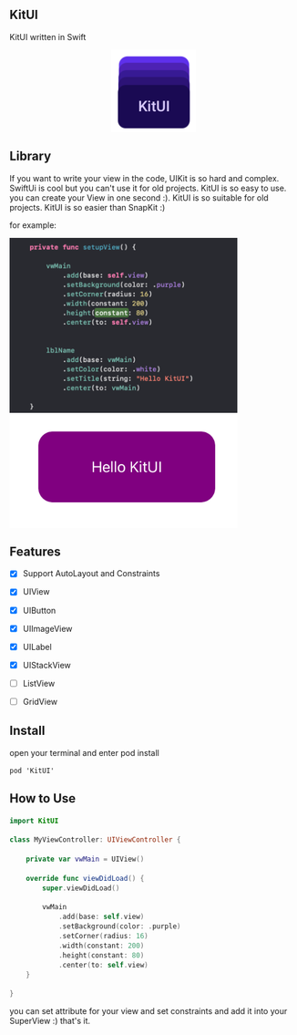 ## KitUI

 KitUI written in Swift
 
<p align="center">
 <img src="/screenshots/logo.png" align="center"  />
</p>

## Library
If you want to write your view in the code, UIKit is so hard and complex. SwiftUi is cool but you can't use it for old projects.
KitUI is so easy to use. you can create your View in one second :). KitUI is so suitable for old projects.
KitUI is so easier than SnapKit :)

for example:

<p>
 <img src="/screenshots/screenshot2.png" align="center" width="400"  max-width="80%"  />
 <img src="/screenshots/screenshot1.png" align="center" width="400"  max-width="80%"  />

</p>

## Features

- [x] Support AutoLayout and Constraints
- [x] UIView
- [x] UIButton
- [x] UIImageView
- [x] UILabel
- [x] UIStackView
- [ ] ListView
- [ ] GridView


## Install

open your terminal and enter pod install

```
pod 'KitUI'
```

## How to Use

```swift
import KitUI

class MyViewController: UIViewController {

    private var vwMain = UIView()

    override func viewDidLoad() {
        super.viewDidLoad()

        vwMain
            .add(base: self.view)
            .setBackground(color: .purple)
            .setCorner(radius: 16)
            .width(constant: 200)
            .height(constant: 80)
            .center(to: self.view)
    }

}
```

you can set attribute for your view and set constraints and add it into your SuperView :) that's it.
